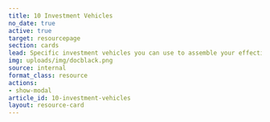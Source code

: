 ```yaml
---
title: 10 Investment Vehicles
no_date: true
active: true
target: resourcepage
section: cards
lead: Specific investment vehicles you can use to assemble your effective, simple, and low cost portfolio.
img: uploads/img/docblack.png
source: internal
format_class: resource
actions: 
- show-modal
article_id: 10-investment-vehicles
layout: resource-card
---
```


